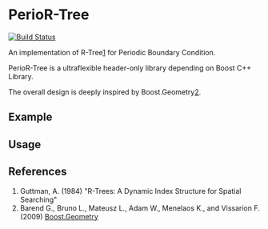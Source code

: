 PerioR-Tree
====
[![Build Status](https://travis-ci.org/ToruNiina/periortree.svg?branch=master)](https://travis-ci.org/ToruNiina/periortree)

An implementation of R-Tree[1](#References) for Periodic Boundary Condition.

PerioR-Tree is a ultraflexible header-only library depending on Boost C++ Library.

The overall design is deeply inspired by Boost.Geometry[2](#References).

## Example

## Usage

## References

1. Guttman, A. (1984) "R-Trees: A Dynamic Index Structure for Spatial Searching"
2. Barend G., Bruno L., Mateusz L., Adam W., Menelaos K., and Vissarion F. (2009) [Boost.Geometry](http://www.boost.org/doc/libs/1_65_0/libs/geometry/doc/html/index.html)
